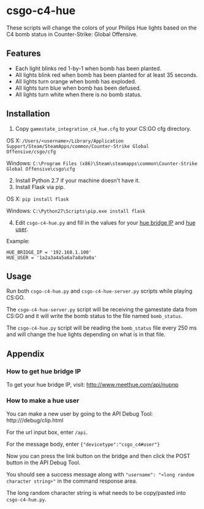 # csgo-c4-hue
These scripts will change the colors of your Philips Hue lights based on the C4 bomb status in Counter-Strike: Global Offensive.

## Features

* Each light blinks red 1-by-1 when bomb has been planted.
* All lights blink red when bomb has been planted for at least 35 seconds.
* All lights turn orange when bomb has exploded.
* All lights turn blue when bomb has been defused.
* All lights turn white when there is no bomb status.

## Installation

1. Copy `gamestate_integration_c4_hue.cfg` to your CS:GO cfg directory.

  OS X: `/Users/<username>/Library/Application Support/Steam/SteamApps/common/Counter-Strike Global Offensive/csgo/cfg`

  Windows: `C:\Program Files (x86)\Steam\steamapps\common\Counter-Strike Global Offensive\csgo\cfg`

2. Install Python 2.7 if your machine doesn't have it.
3. Install Flask via pip.

  OS X: `pip install flask`

  Windows: `C:\Python27\Scripts\pip.exe install flask`

4. Edit `csgo-c4-hue.py` and fill in the values for your [hue bridge IP](#how-to-get-hue-bridge-ip) and [hue user](#how-to-make-a-hue-user).

  Example:

  ```
  HUE_BRIDGE_IP = '192.168.1.100'
  HUE_USER = '1a2a3a4a5a6a7a8a9a0a'
  ```

## Usage

Run both `csgo-c4-hue.py` and `csgo-c4-hue-server.py` scripts while playing CS:GO.

The `csgo-c4-hue-server.py` script will be receiving the gamestate data from CS:GO and it will write the bomb status to the file named `bomb_status`.

The `csgo-c4-hue.py` script will be reading the `bomb_status` file every 250 ms and will change the hue lights depending on what is in that file.

## Appendix

### How to get hue bridge IP

To get your hue bridge IP, visit: http://www.meethue.com/api/nupnp

### How to make a hue user

You can make a new user by going to the API Debug Tool: http://<your hue bridge ip>/debug/clip.html

For the url input box, enter `/api`.

For the message body, enter `{"devicetype":"csgo_c4#user"}`

Now you can press the link button on the bridge and then click the POST button in the API Debug Tool.

You should see a success message along with `"username": "<long random character string>"` in the command response area.

The long random character string is what needs to be copy/pasted into `csgo-c4-hue.py`.
